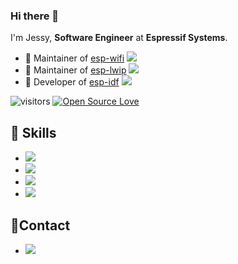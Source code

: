 ### Hi there 👋

I'm Jessy, **Software Engineer** at **Espressif Systems**. 

- 🔭 Maintainer of [esp-wifi](https://github.com/espressif/esp32-wifi-lib) ![](https://img.shields.io/github/stars/espressif/esp32-wifi-lib?style=plastic)
- 🌱 Maintainer of [esp-lwip](https://github.com/espressif/esp-lwip) ![](https://img.shields.io/github/stars/espressif/esp-lwip?style=plastic)
- 👯 Developer of [esp-idf](https://github.com/espressif/esp-idf) ![](https://img.shields.io/github/stars/espressif/esp-idf?style=plastic)

![visitors](https://visitor-badge.laobi.icu/badge?page_id=MaxwellAlan.MaxwellAlan)
[![Open Source Love](https://badges.frapsoft.com/os/v3/open-source.png?v=103)](https://github.com/ellerbrock/open-source-badges/)

## 🔧 Skills

- ![](https://img.shields.io/badge/Code-Python-informational?style=flat&logo=python&logoColor=white&color=6aa6f8)
- ![](https://img.shields.io/badge/Code-C-informational?style=flat&logo=C&logoColor=white&color=6aa6f8)
- ![](https://img.shields.io/badge/Shell-Bash-informational?style=flat&logo=gnu-bash&logoColor=white&color=6aa6f8)
- ![](https://img.shields.io/badge/Code-Verilog-informational?style=flat&logo=V&logoColor=white&color=6aa6f8)

## 💬Contact

- ![](https://img.shields.io/twitter/follow/oAlanMaxwello?style=social)

<!--
**MaxwellAlan/MaxwellAlan** is a ✨ _special_ ✨ repository because its `README.md` (this file) appears on your GitHub profile.

Here are some ideas to get you started:

- 🔭 I’m currently working on ...
- 🌱 I’m currently learning ...
- 👯 I’m looking to collaborate on ...
- 🤔 I’m looking for help with ...
- 💬 Ask me about ...
- 📫 How to reach me: ...
- 😄 Pronouns: ...
- ⚡ Fun fact: ...
-->
